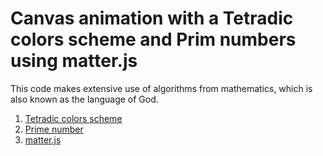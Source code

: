 # Canvas animation with a Tetradic colors scheme and Prim numbers using matter.js

This code makes extensive use of algorithms from mathematics, 
which is also known as the language of God.

1. [Tetradic colors scheme](https://en.wikipedia.org/wiki/Color_scheme#Triadic)
2. [Prime number](https://en.wikipedia.org/wiki/Prime_number)
3. [matter.js](https://brm.io/matter-js/)